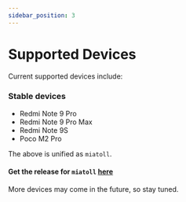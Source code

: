 ```yaml
---
sidebar_position: 3
---
```


# Supported Devices #

Current supported devices include:

### Stable devices ###

- Redmi Note 9 Pro
- Redmi Note 9 Pro Max
- Redmi Note 9S
- Poco M2 Pro

The above is unified as `miatoll`.

#### Get the release for `miatoll` [here](miatoll/latest.md) ####
 
More devices may come in the future, so stay tuned.